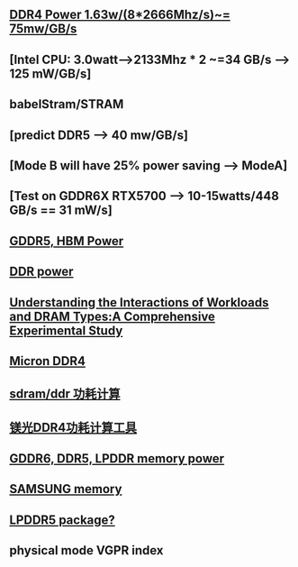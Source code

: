## [DDR4 Power 1.63w/(8*2666Mhz/s)~= 75mw/GB/s](https://www.micron.com/-/media/client/global/documents/products/technical-note/dram/tn4007_ddr4_power_calculation.pdf)
## [Intel CPU: 3.0watt-->2133Mhz * 2 ~=34 GB/s --> 125 mW/GB/s]
## babelStram/STRAM
## [predict DDR5 --> 40 mw/GB/s]
## [Mode B will have 25% power saving --> ModeA]
## [Test on GDDR6X RTX5700 --> 10-15watts/448 GB/s == 31 mW/s]
## [GDDR5, HBM Power](https://www.extremetech.com/wp-content/uploads/2016/02/NV-HB.png)
## [DDR power ](http://www.extremetech.com/computing/197720-beyond-ddr4-understand-the-differences-between-wide-io-hbm-and-hybrid-memory-cube)  
## [Understanding the Interactions of Workloads and DRAM Types:A Comprehensive Experimental Study](https://arxiv.org/pdf/1902.07609.pdf)
## [Micron DDR4 ](https://www.micron.com/products/dram/ddr4-sdram/part-catalog)
## [sdram/ddr 功耗计算](https://blog.csdn.net/yd4330152763132/article/details/7475596)
## [镁光DDR4功耗计算工具](https://download.csdn.net/download/zhj1126278757/10817947?utm_medium=distribute.pc_relevant.none-task-download-BlogCommendFromMachineLearnPai2-3.edu_weight&depth_1-utm_source=distribute.pc_relevant.none-task-download-BlogCommendFromMachineLearnPai2-3.edu_weight)
## [GDDR6, DDR5, LPDDR memory power](https://benchlife.info/ddr5-gddr5-lpddr5-lpddr4x-hbm3-08222016/)
## [SAMSUNG memory](https://www.slideshare.net/embeddedvision/memory-innovation-for-embedded-vision-systems-a-presentation-from-samsung-electronics)
## [LPDDR5 package?](https://www.micron.com/products/dram/lpdram/lpddr5)
## physical mode VGPR index
